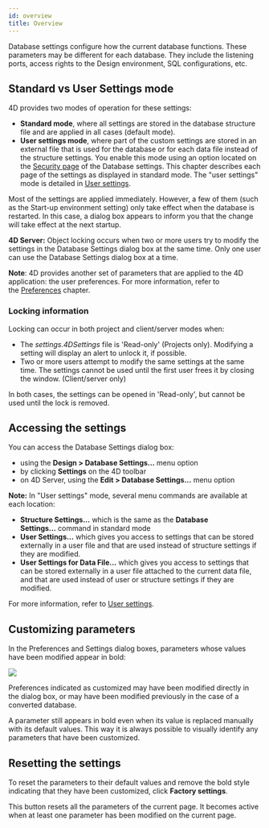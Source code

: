 ```yaml
---
id: overview
title: Overview
---
```


Database settings configure how the current database functions. These parameters may be different for each database. They include the listening ports, access rights to the Design environment, SQL configurations, etc.

## Standard vs User Settings mode 

4D provides two modes of operation for these settings:

*   **Standard mode**, where all settings are stored in the database structure file and are applied in all cases (default mode).
*   **User settings mode**, where part of the custom settings are stored in an external file that is used for the database or for each data file instead of the structure settings. You enable this mode using an option located on the [Security page](./security.md) of the Database settings. This chapter describes each page of the settings as displayed in standard mode. The "user settings" mode is detailed in [User settings](./user-settings.md).

Most of the settings are applied immediately. However, a few of them (such as the Start-up environment setting) only take effect when the database is restarted. In this case, a dialog box appears to inform you that the change will take effect at the next startup.

**4D Server:** Object locking occurs when two or more users try to modify the settings in the Database Settings dialog box at the same time. Only one user can use the Database Settings dialog box at a time.

**Note**: 4D provides another set of parameters that are applied to the 4D application: the user preferences. For more information, refer to the [Preferences](../Preferences/general.md) chapter.

### Locking information  

Locking can occur in both project and client/server modes when:

-   The *settings.4DSettings* file is 'Read-only' (Projects only). Modifying a setting will display an alert to unlock it, if possible.
-   Two or more users attempt to modify the same settings at the same time. The settings cannot be used until the first user frees it by closing the window. (Client/server only)

In both cases, the settings can be opened in 'Read-only', but cannot be used until the lock is removed.

## Accessing the settings

You can access the Database Settings dialog box:

-   using the **Design > Database Settings...** menu option
-   by clicking **Settings** on the 4D toolbar
-   on 4D Server, using the **Edit > Database Settings...** menu option

**Note:** In "User settings" mode, several menu commands are available at each location:

-   **Structure Settings...** which is the same as the **Database Settings...** command in standard mode
-   **User Settings...** which gives you access to settings that can be stored externally in a user file and that are used instead of structure settings if they are modified.
-   **User Settings for Data File...** which gives you access to settings that can be stored externally in a user file attached to the current data file, and that are used instead of user or structure settings if they are modified.

For more information, refer to [User settings](./user-settings).

## Customizing parameters

In the Preferences and Settings dialog boxes, parameters whose values have been modified appear in bold:

![](assets/en/settings/customize-settings.png)   

Preferences indicated as customized may have been modified directly in the dialog box, or may have been modified previously in the case of a converted database. 

A parameter still appears in bold even when its value is replaced manually with its default values. This way it is always possible to visually identify any parameters that have been customized.
## Resetting the settings

To reset the parameters to their default values and remove the bold style indicating that they have been customized, click **Factory settings**. 
 
This button resets all the parameters of the current page. It becomes active when at least one parameter has been modified on the current page.

